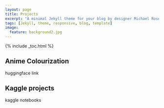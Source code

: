 ```yaml
---
layout: page
title: Projects
excerpt: "A minimal Jekyll theme for your blog by designer Michael Rose."
tags: [Jekyll, theme, responsive, blog, template]
image:
  feature: background2.jpg
---
```


{% include _toc.html %}

## Anime Colourization
huggingface link 

## Kaggle projects
kaggle notebooks
